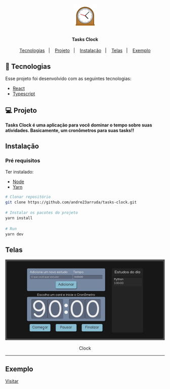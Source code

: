 <h1 align="center">
    <a href="https://tasksclock-andre23arruda.vercel.app" target="_blank">
        <img alt="MYFLIX" src="./.github/icon.png" width="75px" />
    </a>
</h1>

<h4 align="center">
  Tasks Clock
</h4>


<p align="center">
  <a href="#-tecnologias">Tecnologias</a>&nbsp;&nbsp;&nbsp;|&nbsp;&nbsp;&nbsp;
  <a href="#-projeto">Projeto</a>&nbsp;&nbsp;&nbsp;|&nbsp;&nbsp;&nbsp;
  <a href="#instalação">Instalação</a>&nbsp;&nbsp;&nbsp;|&nbsp;&nbsp;&nbsp;
  <a href="#telas">Telas</a>&nbsp;&nbsp;&nbsp;|&nbsp;&nbsp;&nbsp;
  <a href="#exemplo">Exemplo</a>
</p>


## 🚀 Tecnologias

Esse projeto foi desenvolvido com as seguintes tecnologias:

- [React](https://reactjs.org/)
- [Typescript](https://www.typescriptlang.org/)


## 💻 Projeto
**Tasks Clock é uma aplicação para você dominar o tempo sobre suas atividades. Basicamente, um cronômetros para suas tasks!!**

## Instalação
### Pré requisitos
Ter instalado:
- [Node](https://nodejs.org/en/download/)
- [Yarn](https://classic.yarnpkg.com/en/docs/install/)

```sh
# Clonar repositório
git clone https://github.com/andre23arruda/tasks-clock.git

# Instalar os pacotes do projeto
yarn install

# Run
yarn dev
```

## Telas
<div align="center">
    <img alt="Clock" title="Clock" src="./.github/image_1.png" width="600px" />
</div>
<p align="center">Clock</p>
<hr>

## Exemplo
<a href="https://tasksclock-andre23arruda.vercel.app" target="_blank">Visitar</a>
